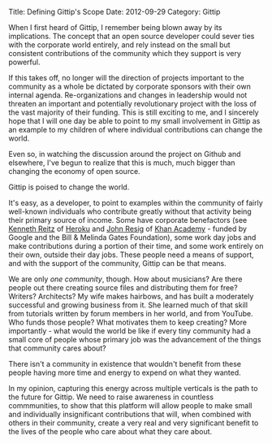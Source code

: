 Title: Defining Gittip's Scope
Date: 2012-09-29
Category: Gittip

When I first heard of Gittip, I remember being blown away by its implications.
The concept that an open source developer could sever ties with the corporate
world entirely, and rely instead on the small but consistent contributions of
the community which they support is very powerful.

If this takes off, no longer will the direction of projects important to the
community as a whole be dictated by corporate sponsors with their own internal
agenda. Re-organizations and changes in leadership would not threaten an
important and potentially revolutionary project with the loss of the vast
majority of their funding. This is still exciting to me, and I sincerely hope
that I will one day be able to point to my small involvement in Gittip as an
example to my children of where individual contributions can change the world.

Even so, in watching the discussion around the project on Github and elsewhere,
I've begun to realize that this is much, much bigger than changing the economy
of open source.

Gittip is poised to change the world.

It's easy, as a developer, to point to examples within the community of fairly
well-known individuals who contribute greatly without that activity being their
primary source of income. Some have corporate benefactors (see
[Kenneth Reitz](http://kennethreitz.com "Kenneth Reitz") of
[Heroku](http://heroku.com/ "Heroku") and [John Resig](ejohn.org) of
[Khan Academy](http://khanacademy.org "Khan Academy") - funded by
Google and the Bill & Melinda Gates Foundation), some work day jobs and make
contributions during a portion of their time, and some work entirely on their
own, outside their day jobs. These people need a means of support, and with the
support of the community, Gittip can be that means.

We are only _one community_, though. How about musicians? Are there people out
there creating source files and distributing them for free? Writers?
Architects? My wife makes hairbows, and has built a moderately successful and
growing business from it. She learned much of that skill from tutorials written
by forum members in her world, and from YouTube. Who funds those people? What
motivates them to keep creating? More importantly - what would the world be
like if every tiny community had a small core of people whose primary job was
the advancement of the things that community cares about?

There isn't a community in existence that wouldn't benefit from these people
having more time and energy to expend on what they wanted.

In my opinion, capturing this energy across multiple verticals is the path to
the future for Gittip. We need to raise awareness in countless commmunities, to
show that this platform will allow people to make small and individually
insignificant contributions that will, when combined with others in their
community, create a very real and very significant benefit to the lives of the
people who care about what they care about.